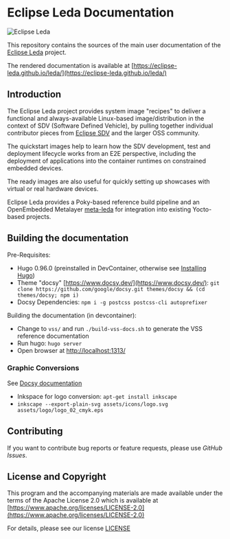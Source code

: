 # Eclipse Leda Documentation

![Eclipse Leda](static/assets/eclipse-leda.png)

This repository contains the sources of the main user documentation of the [Eclipse Leda](https://github.com/eclipse-leda/) project.

The rendered documentation is available at [https://eclipse-leda.github.io/leda/](https://eclipse-leda.github.io/leda/)

## Introduction

The Eclipse Leda project provides system image "recipes" to deliver a functional and always-available Linux-based image/distribution in the context of SDV (Software Defined Vehicle), by pulling together individual contributor pieces from [Eclipse SDV](https://sdv.eclipse.org/) and the larger OSS community.

The quickstart images help to learn how the SDV development, test and deployment lifecycle works from an E2E perspective, including the deployment of applications into the container runtimes on constrained embedded devices.

The ready images are also useful for quickly setting up showcases with virtual or real hardware devices.

Eclipse Leda provides a Poky-based reference build pipeline and an OpenEmbedded Metalayer [meta-leda](https://github.com/eclipse-leda/meta-leda) for integration into existing Yocto-based projects.

## Building the documentation

Pre-Requisites:

- Hugo 0.96.0 (preinstalled in DevContainer, otherwise see [Installing Hugo](https://gohugo.io/getting-started/installing/))
- Theme "docsy" [https://www.docsy.dev/](https://www.docsy.dev/): `git clone https://github.com/google/docsy.git themes/docsy && (cd themes/docsy; npm i)`
- Docsy Dependencies: `npm i -g postcss postcss-cli autoprefixer`

Building the documentation (in devcontainer):

- Change to `vss/` and run `./build-vss-docs.sh` to generate the VSS reference documentation
- Run hugo: `hugo server`
- Open browser at [http://localhost:1313/](http://localhost:1313/)

### Graphic Conversions

See [Docsy documentation](https://www.docsy.dev/docs/adding-content/iconsimages/)

- Inkspace for logo conversion: `apt-get install inkscape`
- `inkscape --export-plain-svg assets/icons/logo.svg assets/logo/logo_02_cmyk.eps`

## Contributing

If you want to contribute bug reports or feature requests, please use *GitHub Issues*.

## License and Copyright

This program and the accompanying materials are made available under the
terms of the Apache License 2.0 which is available at
[https://www.apache.org/licenses/LICENSE-2.0](https://www.apache.org/licenses/LICENSE-2.0)

For details, please see our license [LICENSE](LICENSE)
